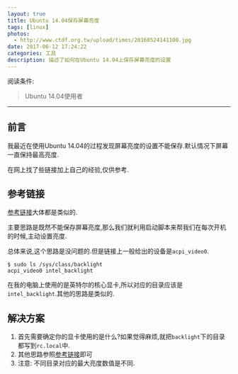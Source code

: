 ```yaml
---
layout: true
title: Ubuntu 14.04保存屏幕亮度
tags: [linux]
photos:
  - http://www.ctdf.org.tw/upload/times/20160524141100.jpg
date: 2017-06-12 17:24:22
categories: 工具
description: 描述了如何在Ubuntu 14.04上保存屏幕亮度的设置
---
```


阅读条件:
> Ubuntu 14.04使用者

---

<!--more-->

## 前言
我最近在使用Ubuntu 14.04的过程发现屏幕亮度的设置不能保存.默认情况下屏幕一直保持最高亮度.

在网上找了些链接加上自己的经验,仅供参考.

## 参考链接
[参考链接](https://my.oschina.net/SBaof/blog/479439)大体都是类似的.

主要思路是既然不能保存屏幕亮度,那么我们就利用启动脚本来帮我们在每次开机的时候,主动设置亮度.

总体来说,这个思路是没问题的.但是链接上一般给出的设备是`acpi_video0`.

```
$ sudo ls /sys/class/backlight
acpi_video0 intel_backlight
```
在我的电脑上使用的是英特尔的核心显卡,所以对应的目录应该是`intel_backlight`.其他的思路是类似的.

## 解决方案

1. 首先需要确定你的显卡使用的是什么?如果觉得麻烦,就把`backlight`下的目录都写到`rc.local`中.
2. 其他思路参照[参考链接](https://my.oschina.net/SBaof/blog/479439)即可
3. 注意: 不同目录对应的最大亮度数值是不同.
